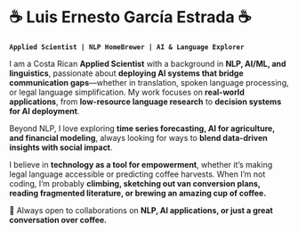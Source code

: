# ☕ Luis Ernesto García Estrada ☕  

**`Applied Scientist | NLP HomeBrewer | AI & Language Explorer`**  

I am a Costa Rican **Applied Scientist** with a background in **NLP, AI/ML, and linguistics**, passionate about **deploying AI systems that bridge communication gaps**—whether in translation, spoken language processing, or legal language simplification. My work focuses on **real-world applications**, from **low-resource language research** to **decision systems for AI deployment**.  

Beyond NLP, I love exploring **time series forecasting, AI for agriculture, and financial modeling**, always looking for ways to **blend data-driven insights with social impact**.  

I believe in **technology as a tool for empowerment**, whether it’s making legal language accessible or predicting coffee harvests. When I’m not coding, I’m probably **climbing, sketching out van conversion plans, reading fragmented literature, or brewing an amazing cup of coffee.**  

🚀 Always open to collaborations on **NLP, AI applications, or just a great conversation over coffee.**  



#

